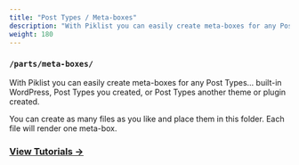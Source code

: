 ```yaml
---
title: "Post Types / Meta-boxes"
description: "With Piklist you can easily create meta-boxes for any Post Types… built-in WordPress, Post Types you created, or Post Types another theme or plugin created."
weight: 180
---
```


### `/parts/meta-boxes/`

With Piklist you can easily create meta-boxes for any Post Types… built-in WordPress, Post Types you created, or Post Types another theme or plugin created.

You can create as many files as you like and place them in this folder. Each file will render one meta-box.

### [View Tutorials &rightarrow;](/tutorials/meta-boxes/)
